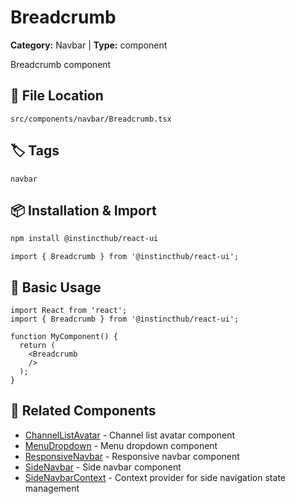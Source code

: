 # Breadcrumb

**Category:** Navbar | **Type:** component

Breadcrumb component

## 📁 File Location

`src/components/navbar/Breadcrumb.tsx`

## 🏷️ Tags

`navbar`

## 📦 Installation & Import

```bash
npm install @instincthub/react-ui
```

```tsx
import { Breadcrumb } from '@instincthub/react-ui';
```

## 🚀 Basic Usage

```tsx
import React from 'react';
import { Breadcrumb } from '@instincthub/react-ui';

function MyComponent() {
  return (
    <Breadcrumb
    />
  );
}
```

## 🔗 Related Components

- [ChannelListAvatar](./ChannelListAvatar.md) - Channel list avatar component
- [MenuDropdown](./MenuDropdown.md) - Menu dropdown component
- [ResponsiveNavbar](./ResponsiveNavbar.md) - Responsive navbar component
- [SideNavbar](./SideNavbar.md) - Side navbar component
- [SideNavbarContext](./SideNavbarContext.md) - Context provider for side navigation state management

